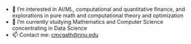 - 👀 I’m interested in AI/ML, computational and quantitative finance, and explorations in pure math and computational theory and optimization
- 🌱 I’m currently studying Mathematics and Computer Science concentrating in Data Science
- 📫 Contact me: cmcgath@nnu.edu

<!---
camoenmcgath/camocodes is a ✨ special ✨ repository because its `README.md` (this file) appears on your GitHub profile.
You can click the Preview link to take a look at your changes.
--->
